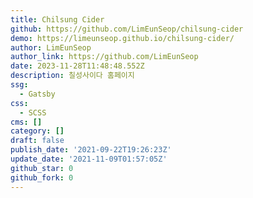 ```yaml
---
title: Chilsung Cider
github: https://github.com/LimEunSeop/chilsung-cider
demo: https://limeunseop.github.io/chilsung-cider/
author: LimEunSeop
author_link: https://github.com/LimEunSeop
date: 2023-11-28T11:48:48.552Z
description: 칠성사이다 홈페이지
ssg:
  - Gatsby
css:
  - SCSS
cms: []
category: []
draft: false
publish_date: '2021-09-22T19:26:23Z'
update_date: '2021-11-09T01:57:05Z'
github_star: 0
github_fork: 0
---
```

